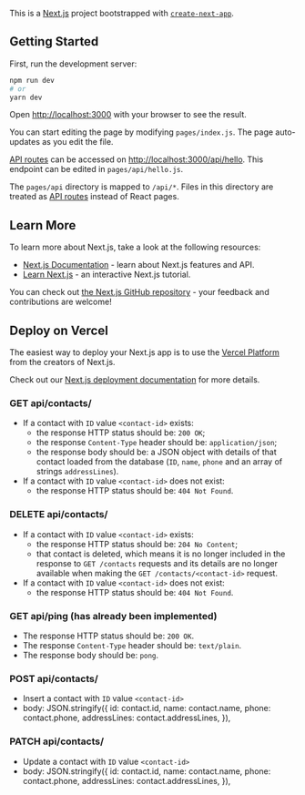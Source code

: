 This is a [Next.js](https://nextjs.org/) project bootstrapped with [`create-next-app`](https://github.com/vercel/next.js/tree/canary/packages/create-next-app).

## Getting Started

First, run the development server:

```bash
npm run dev
# or
yarn dev
```

Open [http://localhost:3000](http://localhost:3000) with your browser to see the result.

You can start editing the page by modifying `pages/index.js`. The page auto-updates as you edit the file.

[API routes](https://nextjs.org/docs/api-routes/introduction) can be accessed on [http://localhost:3000/api/hello](http://localhost:3000/api/hello). This endpoint can be edited in `pages/api/hello.js`.

The `pages/api` directory is mapped to `/api/*`. Files in this directory are treated as [API routes](https://nextjs.org/docs/api-routes/introduction) instead of React pages.

## Learn More

To learn more about Next.js, take a look at the following resources:

- [Next.js Documentation](https://nextjs.org/docs) - learn about Next.js features and API.
- [Learn Next.js](https://nextjs.org/learn) - an interactive Next.js tutorial.

You can check out [the Next.js GitHub repository](https://github.com/vercel/next.js/) - your feedback and contributions are welcome!

## Deploy on Vercel

The easiest way to deploy your Next.js app is to use the [Vercel Platform](https://vercel.com/new?utm_medium=default-template&filter=next.js&utm_source=create-next-app&utm_campaign=create-next-app-readme) from the creators of Next.js.

Check out our [Next.js deployment documentation](https://nextjs.org/docs/deployment) for more details.

### GET api/contacts/<contact-id>

- If a contact with `ID` value `<contact-id>` exists:
  - the response HTTP status should be: `200 OK`;
  - the response `Content-Type` header should be: `application/json`;
  - the response body should be: a JSON object with details of that contact loaded from
    the database (`ID`, `name`, `phone` and an array of strings `addressLines`).
- If a contact with `ID` value `<contact-id>` does not exist:
  - the response HTTP status should be: `404 Not Found`.

### DELETE api/contacts/<contact-id>

- If a contact with `ID` value `<contact-id>` exists:
  - the response HTTP status should be: `204 No Content`;
  - that contact is deleted, which means it is no longer included in the response to
    `GET /contacts` requests and its details are no longer available when making
    the `GET /contacts/<contact-id>` request.
- If a contact with `ID` value `<contact-id>` does not exist:
  - the response HTTP status should be: `404 Not Found`.

### GET api/ping (has already been implemented)

- The response HTTP status should be: `200 OK`.
- The response `Content-Type` header should be: `text/plain`.
- The response body should be: `pong`.

### POST api/contacts/<contact-id>

- Insert a contact with `ID` value `<contact-id>`
- body: JSON.stringify({
  id: contact.id,
  name: contact.name,
  phone: contact.phone,
  addressLines: contact.addressLines,
  }),

### PATCH api/contacts/<contact-id>

- Update a contact with `ID` value `<contact-id>`
- body: JSON.stringify({
  id: contact.id,
  name: contact.name,
  phone: contact.phone,
  addressLines: contact.addressLines,
  }),
